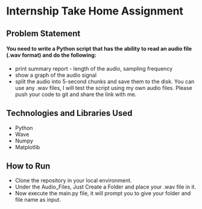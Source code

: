 # Internship Take Home Assignment

## Problem Statement
#### You need to write a Python script that has the ability to read an audio file (.wav format) and do the following:
- print summary report - length of the audio, sampling frequency
- show a graph of the audio signal
- split the audio into 5-second chunks and save them to the disk.
You can use any .wav files, I will test the script using my own audio files. Please push your code to git and share the link with me.

## Technologies and Libraries Used
- Python
- Wave
- Numpy
- Matplotlib

## How to Run
- Clone the repository in your local environment.
- Under the Audio_Files, Just Create a Folder and place your .wav file in it.
- Now execute the main.py file, it will prompt you to give your folder and file name as input.

